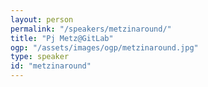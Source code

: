 ```yaml
---
layout: person
permalink: "/speakers/metzinaround/"
title: "Pj Metz@GitLab"
ogp: "/assets/images/ogp/metzinaround.jpg"
type: speaker
id: "metzinaround"
---
```

